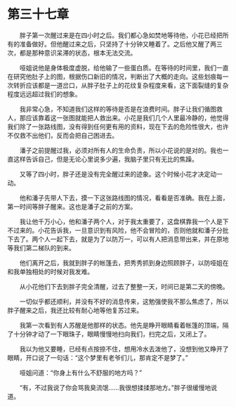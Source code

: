 # 第三十七章


　　胖子第一次醒过来是在四小时之后。我们都心急如焚地等待他，小花已经把所有的准备做好。但他醒过来之后，只坚持了十分钟又睡着了。之后他又醒了两三次，都是那种意识呆滞的状态，根本无法交流。

　　哑姐说他是身体极度虚脱，给他输了一些蛋白质。在等待的时间里，我们一直在研究他肚子上的图，根据伤口新旧的情况，判断出了大概的走向。这些划痕每一次转折应该都是一道岔口，从胖子肚子上的花纹复杂程度来看，这下面裂缝的复杂程度远远超过我们的想象。

　　我非常心急，不知道我们这样的等待是否是在浪费时间。胖子让我们循图救人，那应该靠着这一张图就能把人救出来。小花是我们几个人里最冷静的，他觉得我们除了一张路线图，没有得到任何更有用的资料，现在下去的危险性很大，也许不仅救不出他们，反而会把自己困进去。

　　潘子之前提醒过我，必须对所有人的生命负责，所以小花说的是对的。我也一直这样告诉自己，但是无论心里说多少遍，我脑子里只有无比的焦躁。

　　又等了四小时，胖子还是没有完全醒过来的迹象。这个时候小花才决定动一动。

　　他和潘子先带人下去，摸一下这张路线图的情况，看看是否准确。我在上面，第一时间等胖子醒来。这也是潘子之前的方案。

　　我让他千万小心，他和潘子两个人，对于我太重要了，这盘棋靠我一个人是下不过来的。小花告诉我，一旦意识到有风险，他不会冒险的，否则他就和潘子分批下去了。两个人一起下去，就是为了以防万一，可以有人把消息带出来，并在原地等我们第二梯队的到来。

　　他们离开之后，我就到胖子的帐篷去，把秀秀抓到身边照顾胖子，以防哑姐在和我单独相处的时候对我发难。

　　从小花他们下去到胖子完全清醒，过去了整整一天，时间已是第二天的傍晚。

　　一切似乎都还顺利，并没有不好的消息传来，这勉强使我不那么焦虑了，所以胖子醒来之后，我还比较有耐心地等他复苏过来。

　　我第一次看到有人苏醒是他那样的状态。他先是睁开眼睛看着帐篷的顶端，隔了十分钟才动了一下眼珠子，眼睛慢慢地扫向我们，扫完之后，又闭上了。

　　我以为他又要睡，已经有点按捺不住，想用冷水去泼他了，没想到他又睁开了眼睛，开口说了一句话：“这个梦里有老爷们儿，那肯定不是梦了。”

　　哑姐问道：“你身上有什么不舒服的地方吗？”

　　“有，不过我说了你会骂我臭流氓……我很想揉揉那地方。”胖子很缓慢地说道。

